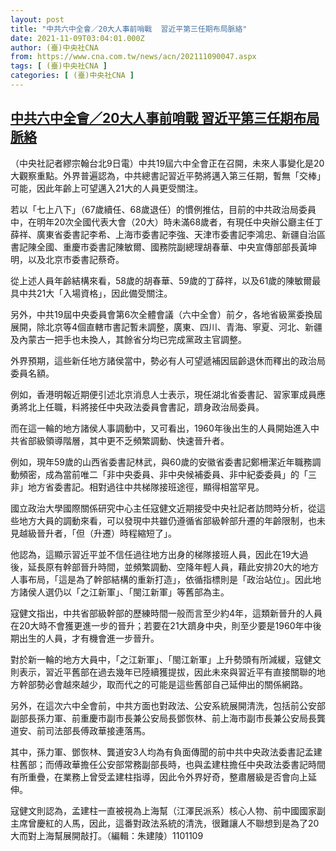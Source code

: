 ```yaml
---
layout: post
title: "中共六中全會／20大人事前哨戰  習近平第三任期布局脈絡"
date: 2021-11-09T03:04:01.000Z
author: (臺)中央社CNA
from: https://www.cna.com.tw/news/acn/202111090047.aspx
tags: [ (臺)中央社CNA ]
categories: [ (臺)中央社CNA ]
---
```

<!--1636427041000-->
[中共六中全會／20大人事前哨戰  習近平第三任期布局脈絡](https://www.cna.com.tw/news/acn/202111090047.aspx)
------

<div>
<div></div><div><p>（中央社記者繆宗翰台北9日電）中共19屆六中全會正在召開，未來人事變化是20大觀察重點。外界普遍認為，中共總書記習近平勢將邁入第三任期，暫無「交棒」可能，因此年齡上可望邁入21大的人員更受關注。</p><p>若以「七上八下」（67歲續任、68歲退任）的慣例推估，目前的中共政治局委員中，在明年20次全國代表大會（20大）時未滿68歲者，有現任中央辦公廳主任丁薛祥、廣東省委書記李希、上海市委書記李強、天津市委書記李鴻忠、新疆自治區書記陳全國、重慶市委書記陳敏爾、國務院副總理胡春華、中央宣傳部部長黃坤明，以及北京市委書記蔡奇。</p><p>從上述人員年齡結構來看，58歲的胡春華、59歲的丁薛祥，以及61歲的陳敏爾最具中共21大「入場資格」，因此備受關注。</p><p>另外，中共19屆中央委員會第6次全體會議（六中全會）前夕，各地省級黨委換屆展開，除北京等4個直轄市書記暫未調整，廣東、四川、青海、寧夏、河北、新疆及內蒙古一把手也未換人，其餘省分均已完成黨政主官調整。</p><p>外界預期，這些新任地方諸侯當中，勢必有人可望遞補因屆齡退休而釋出的政治局委員名額。</p><p>例如，香港明報近期便引述北京消息人士表示，現任湖北省委書記、習家軍成員應勇將北上任職，料將接任中央政法委員會書記，躋身政治局委員。</p><p>而在這一輪的地方諸侯人事調動中，又可看出，1960年後出生的人員開始進入中共省部級領導階層，其中更不乏頻繁調動、快速晉升者。</p><p>例如，現年59歲的山西省委書記林武，與60歲的安徽省委書記鄭柵潔近年職務調動頻密，成為當前唯二「非中央委員、非中央候補委員、非中紀委委員」的「三非」地方省委書記。相對過往中共梯隊接班途徑，顯得相當罕見。</p><p>國立政治大學國際關係研究中心主任寇健文近期接受中央社記者訪問時分析，從這些地方大員的調動來看，可以發現中共雖仍遵循省部級幹部升遷的年齡限制，也未見越級晉升者，「但（升遷）時程縮短了」。</p><p>他認為，這顯示習近平並不信任過往地方出身的梯隊接班人員，因此在19大過後，延長原有幹部晉升時間，並頻繁調動、空降年輕人員，藉此安排20大的地方人事布局，「這是為了幹部結構的重新打造」，依循指標則是「政治站位」。因此地方諸侯人選仍以「之江新軍」、「閩江新軍」等舊部為主。</p><p>寇健文指出，中共省部級幹部的歷練時間一般而言至少約4年，這類新晉升的人員在20大時不會獲更進一步的晉升；若要在21大躋身中央，則至少要是1960年中後期出生的人員，才有機會進一步晉升。</p><p>對於新一輪的地方大員中，「之江新軍」、「閩江新軍」上升勢頭有所減緩，寇健文則表示，習近平舊部在過去幾年已陸續獲提拔，因此未來與習近平有直接關聯的地方幹部勢必會越來越少，取而代之的可能是這些舊部自己延伸出的關係網路。</p><p>另外，在這次六中全會前，中共方面也對政法、公安系統展開清洗，包括前公安部副部長孫力軍、前重慶市副市長兼公安局長鄧恢林、前上海市副市長兼公安局長龔道安、前司法部長傅政華接連落馬。</p><p>其中，孫力軍、鄧恢林、龔道安3人均為有負面傳聞的前中共中央政法委書記孟建柱舊部；而傅政華擔任公安部常務副部長時，也與孟建柱擔任中央政法委書記時間有所重疊，在業務上曾受孟建柱指導，因此令外界好奇，整肅層級是否會向上延伸。</p><p>寇健文則認為，孟建柱一直被視為上海幫（江澤民派系）核心人物、前中國國家副主席曾慶紅的人馬，因此，這番對政法系統的清洗，很難讓人不聯想到是為了20大而對上海幫展開敲打。（編輯：朱建陵）1101109</p></div>
</div>
